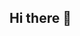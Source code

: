 ## Hi there 👋

<!--

![](https://www.google.com/url?sa=i&url=https%3A%2F%2Ftenor.com%2Fsearch%2Fmia-colucci-gifs&psig=AOvVaw0B0yiwAwvWmgAY9LN_rtgU&ust=1725330779046000&source=images&cd=vfe&opi=89978449&ved=0CBMQjRxqFwoTCOiW75Sco4gDFQAAAAAdAAAAABAE)https://www.google.com/url?sa=i&url=https%3A%2F%2Ftenor.com%2Fsearch%2Fmia-colucci-gifs&psig=AOvVaw0B0yiwAwvWmgAY9LN_rtgU&ust=1725330779046000&source=images&cd=vfe&opi=89978449&ved=0CBMQjRxqFwoTCOiW75Sco4gDFQAAAAAdAAAAABAE
